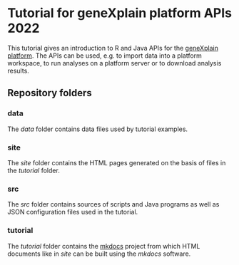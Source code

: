 # Tutorial for geneXplain platform APIs 2022

This tutorial gives an introduction to R and Java APIs for the [geneXplain platform](https://genexplain.com/genexplain-platform/).
The APIs can be used, e.g. to import data into a platform workspace, to run analyses on a platform server or to download analysis results.


## Repository folders

### data

The *data* folder contains data files used by tutorial examples.

### site

The *site* folder contains the HTML pages generated on the basis of files in the *tutorial* folder.

### src

The *src* folder contains sources of scripts and Java programs as well as JSON configuration files used in the tutorial.

### tutorial

The *tutorial* folder contains the [mkdocs](https://mkdocs.org) project from which HTML documents like in *site* can be built using the *mkdocs* software.

